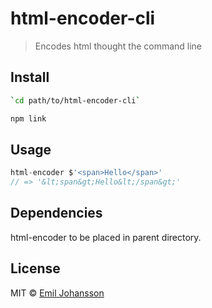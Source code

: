 # html-encoder-cli

> Encodes html thought the command line

## Install

```sh
`cd path/to/html-encoder-cli`
```

```sh
npm link
```

## Usage

```js
html-encoder $'<span>Hello</span>'
// => '&lt;span&gt;Hello&lt;/span&gt;'
```

## Dependencies

html-encoder to be placed in parent directory.

## License

MIT © [Emil Johansson](http://emiljohansson.se)
